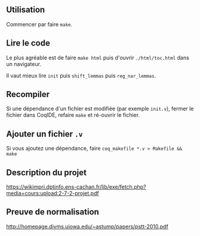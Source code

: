 Utilisation
-----------
Commencer par faire `make`.

Lire le code
------------
Le plus agréable est de faire `make html` puis d'ouvrir `./html/toc.html` dans un navigateur.

Il vaut mieux lire `init` puis `shift_lemmas` puis `reg_nar_lemmas`.

Recompiler
----------
Si une dépendance d'un fichier est modifiée (par exemple `init.v`), fermer le fichier dans CoqIDE, refaire `make` et ré-ouvrir le fichier.

Ajouter un fichier `.v`
------------------------
Si vous ajoutez une dépendance, faire `coq_makefile *.v > Makefile && make`

Description du projet
----------------------
https://wikimpri.dptinfo.ens-cachan.fr/lib/exe/fetch.php?media=cours:upload:2-7-2-projet.pdf

Preuve de normalisation
----------------------
http://homepage.divms.uiowa.edu/~astump/papers/pstt-2010.pdf
